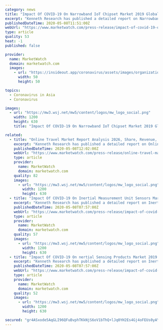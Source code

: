 ```yaml
---
category: news
title: "Impact Of COVID-19 On Narrowband IoT Chipset Market 2019 Global Size, Development Status, Business Growth and Regional Forecast To 2025"
excerpt: "Kenneth Research has published a detailed report on Narrowband IoT Chipset Market which has been categorized by"
publishedDateTime: 2020-05-08T11:51:00Z
webUrl: "https://www.marketwatch.com/press-release/impact-of-covid-19-on-narrowband-iot-chipset-market-2019-global-size-development-status-business-growth-and-regional-forecast-to-2025-2020-05-08"
type: article
quality: 53
heat: -1
published: false

provider:
  name: MarketWatch
  domain: marketwatch.com
  images:
    - url: "https://insideout.app/coronavirus/assets/images/organizations/marketwatch.com-50x50.jpg"
      width: 50
      height: 50

topics:
  - Coronavirus in Asia
  - Coronavirus

images:
  - url: "https://mw3.wsj.net/mw5/content/logos/mw_logo_social.png"
    width: 1200
    height: 630
    title: "Impact Of COVID-19 On Narrowband IoT Chipset Market 2019 Global Size, Development Status, Business Growth and Regional Forecast To 2025"

related:
  - title: "Online Travel Market Report Analysis 2026, Share, Revenue, Growth Rate With Forecast and Impact of Covid-19"
    excerpt: "Kenneth Research has published a detailed report on Online Travel Market which has been categorized by market size,"
    publishedDateTime: 2020-05-08T12:02:00Z
    webUrl: "https://www.marketwatch.com/press-release/online-travel-market-report-analysis-2026-share-revenue-growth-rate-with-forecast-and-impact-of-covid-19-2020-05-08"
    type: article
    provider:
      name: MarketWatch
      domain: marketwatch.com
    quality: 82
    images:
      - url: "https://mw3.wsj.net/mw5/content/logos/mw_logo_social.png"
        width: 1200
        height: 630
  - title: "Impact Of COVID-19 On Inertial Measurement Unit Sensors Market Size, Growth, Trends and Global Segments Analysis Report to 2025"
    excerpt: "Kenneth Research has published a detailed report on Inertial Measurement Unit Sensors Market which has been categorized"
    publishedDateTime: 2020-05-08T07:57:00Z
    webUrl: "https://www.marketwatch.com/press-release/impact-of-covid-19-on-inertial-measurement-unit-sensors-market-size-growth-trends-and-global-segments-analysis-report-to-2025-2020-05-08"
    type: article
    provider:
      name: MarketWatch
      domain: marketwatch.com
    quality: 57
    images:
      - url: "https://mw3.wsj.net/mw5/content/logos/mw_logo_social.png"
        width: 1200
        height: 630
  - title: "Impact Of COVID-19 On nertial Sensing Products Market 2019 Global Industry Size, Growth, Manufacturers, Segments and 2025 Forecast Report"
    excerpt: "Kenneth Research has published a detailed report on Inertial Sensing Products Market which has been categorized by"
    publishedDateTime: 2020-05-08T07:57:00Z
    webUrl: "https://www.marketwatch.com/press-release/impact-of-covid-19-on-nertial-sensing-products-market-2019-global-industry-size-growth-manufacturers-segments-and-2025-forecast-report-2020-05-08"
    type: article
    provider:
      name: MarketWatch
      domain: marketwatch.com
    quality: 52
    images:
      - url: "https://mw3.wsj.net/mw5/content/logos/mw_logo_social.png"
        width: 1200
        height: 630

secured: "gr4ASxode5AqGLI96QFuBvphTKkNjS6oV1bThQ+lJq0YH2Es4Gj4oFEUs0yAYTil2LG8FkCW7s0gIlnl3Qx27uw2xF8a1DiTdhVZ/bqgjBmYktz15P/5tFeljD0xgI8fa6ymYkRhG8stxHufBocM5JJK0X1iZMMzDepKwhP8Lvr1z1VtFxbr51iApEquY7KsQB6M4sIrCI/147J43wMFmchsbnqUDn+QifkAZOmyIan3C9V+Qhw9QN9fmtXlX+rWP0OCm22DRUNAvSV7TgkxDnTWHrShDxKITEG6LoNsafj5BWAOzb672X4/G7AJiyZo;YRYUEc68q4k6xCe7MtUtuQ=="
---
```


